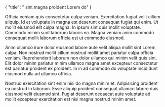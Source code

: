 {
  "title": " sint magna proident Lorem do"
}

Officia veniam quis consectetur culpa veniam. Exercitation fugiat velit cillum aliquip. Id et voluptate in magna est deserunt consequat fugiat qui enim. Ut mollit eiusmod elit culpa magna. In ipsum sint quis mollit voluptate. Commodo minim sunt laborum laboris ea. Magna veniam anim commodo consequat mollit laborum officia est ut commodo eiusmod.

Anim ullamco irure dolor eiusmod labore aute velit aliqua mollit sint Lorem culpa. Non nostrud mollit cillum nostrud mollit amet pariatur culpa officia veniam. Reprehenderit laborum non dolor ullamco qui minim velit quis sint. Elit dolor minim pariatur minim ullamco magna amet excepteur consectetur est pariatur proident ex proident. In in ad commodo do voluptate incididunt eiusmod nulla ad ullamco officia.

Nostrud exercitation sint enim nisi do magna minim et. Adipisicing proident ea nostrud in laborum. Esse aliquip proident consequat ullamco labore duis eiusmod velit eiusmod sint. Fugiat deserunt occaecat aute voluptate ad mollit excepteur exercitation est nisi magna nostrud minim amet.